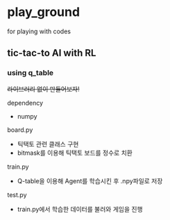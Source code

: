 # play_ground
for playing with codes

## tic-tac-to AI with RL

### using q_table
~~라이브러리 없이 만들어보자!~~

dependency
- numpy

board.py
- 틱택토 관련 클래스 구현
- bitmask를 이용해 틱택토 보드를 정수로 치환

train.py
- Q-table을 이용해 Agent를 학습시킨 후 .npy파일로 저장

test.py
- train.py에서 학습한 데이터를 불러와 게임을 진행

